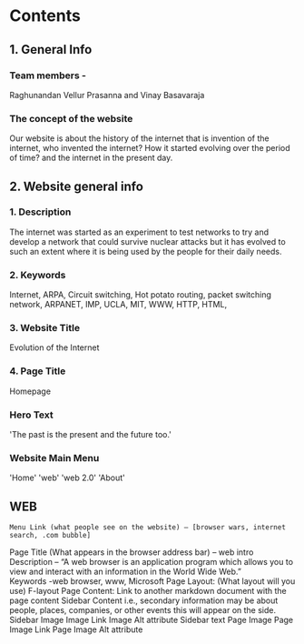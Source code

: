 # Contents
## 1. General Info
### Team members - 
Raghunandan Vellur Prasanna and Vinay Basavaraja
### The concept of the website
Our website is about the history of the internet that is invention of the internet, who invented the internet?  How it started evolving over the period of time? and the internet in the present day. 
## 2. Website general info
### 1.	Description
The internet was started as an experiment to test networks to try and develop a network that could survive nuclear attacks but it has evolved to such an extent where it is being used by the people for their daily needs. 
### 2.  Keywords
Internet, ARPA, Circuit switching, Hot potato routing, packet switching network, ARPANET, IMP, UCLA, MIT, WWW, HTTP, HTML, 
### 3. Website Title
Evolution of the Internet
### 4.	Page Title
Homepage
### Hero Text
'The past is the present and the future too.'
### Website Main Menu
'Home'    'web'   'web 2.0'    'About'
## WEB
	Menu Link (what people see on the website) – [browser wars, internet search, .com bubble]
Page Title (What appears in the browser address bar) – web intro
Description – “A web browser is an application program which allows you to view and interact with an information in the World Wide Web.”  
Keywords -web browser, www, Microsoft
Page Layout: (What layout will you use) F-layout
Page Content: Link to another markdown document with the page content
Sidebar Content i.e., secondary information may be about people, places, companies, or other events this will appear on the side.
Sidebar Image
Image Link
Image Alt attribute
Sidebar text
Page Image
Page Image Link
Page Image Alt attribute

